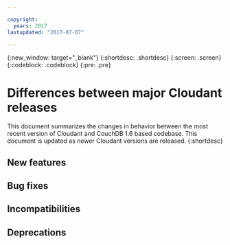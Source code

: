 ```yaml
---

copyright:
  years: 2017
lastupdated: "2017-07-07"

---
```


{:new_window: target="_blank"}
{:shortdesc: .shortdesc}
{:screen: .screen}
{:codeblock: .codeblock}
{:pre: .pre}

<!-- Acrolinx: 2017-07-12 -->

# Differences between major Cloudant releases

This document summarizes the changes in behavior between the most recent version of 
Cloudant and CouchDB 1.6 based codebase. This document is updated as newer Cloudant 
versions are released.
{:shortdesc}

## New features

## Bug fixes

## Incompatibilities

## Deprecations



